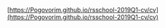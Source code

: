 [https://Pogovorim.github.io/rsschool-2019Q1-cv/cv](https://Pogovorim.github.io/rsschool-2019Q1-cv/cv)
